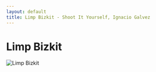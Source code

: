 ```yaml
---
layout: default
title: Limp Bizkit - Shoot It Yourself, Ignacio Galvez
---
```


# Limp Bizkit

![Limp Bizkit](http://assets.farmhouse.co/publishing/1-shoot-it-yourself/images/limp-bizkit-1.jpg)
